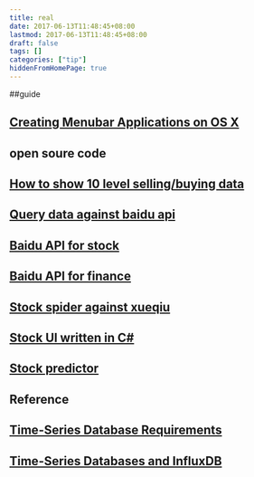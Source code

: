 ```yaml
---
title: real
date: 2017-06-13T11:48:45+08:00
lastmod: 2017-06-13T11:48:45+08:00
draft: false
tags: []
categories: ["tip"]
hiddenFromHomePage: true
---
```


##guide
## [Creating Menubar Applications on OS X](http://www.swiftvideotutorials.com/creating-menubar-apps-osx)

## open soure code
## [How to show 10 level selling/buying data](https://github.com/Lucassssss/Stock)
## [Query data against baidu api](https://github.com/widuu/stock)
## [Baidu API for stock](http://apistore.baidu.com/apiworks/servicedetail/115.html)
## [Baidu API for finance](http://apistore.baidu.com/astore/classificationservicelist/72.html)
## [Stock spider against xueqiu](https://github.com/yegong/stock)
## [Stock UI written in C#](https://github.com/StockSharp/StockSharp)
## [Stock predictor](https://github.com/jasti/Stock-Predictor)

## Reference
## [Time-Series Database Requirements](http://www.xaprb.com/blog/2014/06/08/time-series-database-requirements/)
## [Time-Series Databases and InfluxDB](http://www.xaprb.com/blog/2014/03/02/time-series-databases-influxdb/)
